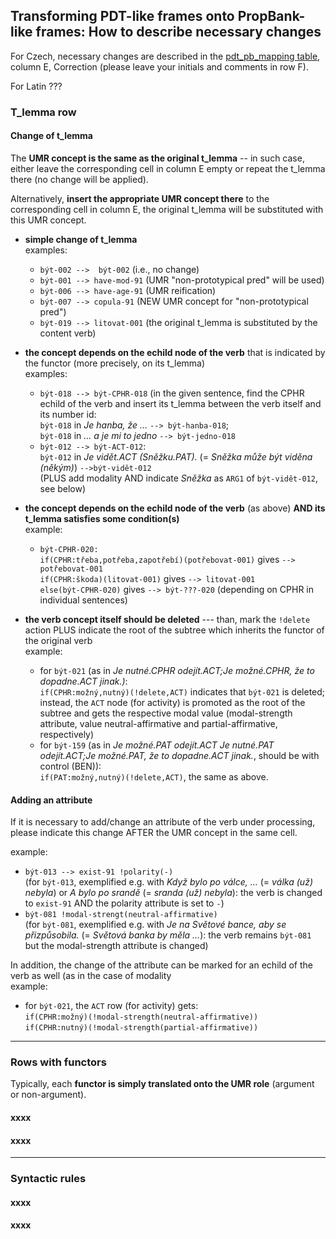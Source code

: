 ## Transforming PDT-like frames onto PropBank-like frames: How to describe necessary changes


For Czech, necessary changes are described in the [pdt_pb_mapping table](https://docs.google.com/spreadsheets/d/1lVo7a8hPBReI4VrgNkUGem8uC_sCQCXJJvLFCbwPuok/edit?gid=1270330829#gid=1270330829), column E, Correction (please leave your initials and comments in row F).

For Latin ???


### T_lemma row

#### Change of t_lemma 

The **UMR concept is the same as the original t_lemma** -- in such case, either leave the corresponding cell in column E empty or repeat the t_lemma there (no change will be applied). 

Alternatively, **insert the appropriate UMR concept there** to the corresponding cell in column E, the original t_lemma will be substituted with this UMR concept.
 
- **simple change of t_lemma**   
  examples:   
  - `být-002 -->  být-002` (i.e., no change)  
  - `být-001 --> have-mod-91` (UMR "non-prototypical pred" will be used)  
  - `být-006 --> have-age-91` (UMR reification)  
  - `být-007 --> copula-91` (NEW UMR concept for "non-prototypical pred")   
  - `být-019 --> litovat-001` (the original t_lemma is substituted by the content verb)

- **the concept depends on the echild node of the verb** that is indicated by the functor (more precisely, on its t_lemma)  
  examples:  
  - `být-018 --> být-CPHR-018`  (in the given sentence, find the CPHR echild of the verb and insert its t_lemma between the verb itself and its number id:   
    `být-018` in _Je hanba, že …_  `--> být-hanba-018`;   
    `být-018` in _… a je mi to jedno_ `--> být-jedno-018`  
  - `být-012 --> být-ACT-012`:  
   `být-012` in _Je vidět.ACT (Sněžku.PAT)._ (= _Sněžka může být viděna (někým)_) `-->být-vidět-012`  
        (PLUS add modality AND indicate _Sněžka_ as `ARG1` of `být-vidět-012`, see below)

- **the concept depends on the echild node of the verb** (as above) **AND its t_lemma satisfies some condition(s)**    
   example:  
   - `být-CPHR-020:`  
     `if(CPHR:třeba,potřeba,zapotřebí)(potřebovat-001)` gives `--> potřebovat-001`  
     `if(CPHR:škoda)(litovat-001)` gives `--> litovat-001`  
     `else(být-CPHR-020)` gives  `--> být-???-020`  (depending on CPHR in individual sentences) 


- **the verb concept itself should be deleted** --- than, mark the `!delete` action PLUS indicate the root of the subtree which inherits the functor of the original verb  
   example:
  - for `být-021` (as in _Je nutné.CPHR odejít.ACT;Je možné.CPHR, že to dopadne.ACT jinak.)_:  
     `if(CPHR:možný,nutný)(!delete,ACT)` indicates that `být-021` is deleted;   
     instead, the `ACT` node (for activity) is promoted as the root of the subtree and gets the respective modal value (modal-strength attribute, value neutral-affirmative and partial-affirmative, respectively) 
  - for `být-159` (as in _Je možné.PAT odejít.ACT Je nutné.PAT odejít.ACT;Je možné.PAT, že to dopadne.ACT jinak._, should be with control (BEN)):  
     `if(PAT:možný,nutný)(!delete,ACT)`, the same as above.

#### Adding an attribute

If it is necessary to add/change an attribute of the verb under processing, please indicate this change AFTER the UMR concept in the same cell.

example:
  - `být-013 --> exist-91 !polarity(-)`  
    (for `být-013`, exemplified e.g. with _Když bylo po válce, ..._ (= _válka (už) nebyla_) or _A bylo po srandě_ (= _sranda (už) nebyla_): the verb is changed to `exist-91` AND the polarity attribute is set to `-`)  
  -	`být-081 !modal-strengt(neutral-affirmative)`  
    (for `být-081`, exemplified e.g. with _Je na Světové bance, aby se přizpůsobila._ (= _Světová banka by měla ..._): the verb remains `být-081` but the modal-strength attribute is changed) 
  

In addition, the change of the attribute can be marked for an echild of the verb as well (as in the case of modality  
  example:  
  - for `být-021`, the `ACT` row (for activity) gets:  
   `if(CPHR:možný)(!modal-strength(neutral-affirmative))`  
   `if(CPHR:nutný)(!modal-strength(partial-affirmative))`


---

### Rows with functors

Typically, each **functor is simply translated onto the UMR role** (argument or non-argument).

 


#### xxxx

#### xxxx

---

### Syntactic rules

#### xxxx

#### xxxx